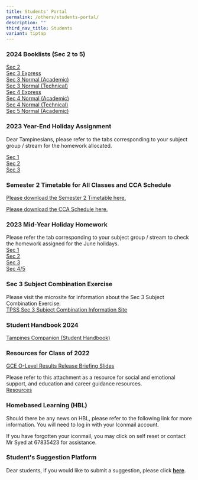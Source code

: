 ```yaml
---
title: Students' Portal
permalink: /others/students-portal/
description: ""
third_nav_title: Students
variant: tiptap
---
```

<h3>2024 Booklists (Sec 2 to 5)</h3><p><a href="/files/Sec_2_Booklist_2024.pdf" rel="noopener noreferrer nofollow" target="_blank">Sec 2</a> <br><a href="/files/Sec_3E_Booklist_2024.pdf" rel="noopener noreferrer nofollow" target="_blank">Sec 3 Express</a> <br><a href="/files/Sec_3NA_Booklist_2024.pdf" rel="noopener noreferrer nofollow" target="_blank">Sec 3 Normal (Academic)</a> <br><a href="/files/Sec_3NT_Booklist_2024.pdf" rel="noopener noreferrer nofollow" target="_blank">Sec 3 Normal (Technical)</a><br><a href="/files/Sec_4E_Booklist_2024.pdf" rel="noopener noreferrer nofollow" target="_blank">Sec 4 Express</a><br><a href="/files/Sec_4NA_Booklist_2024.pdf" rel="noopener noreferrer nofollow" target="_blank">Sec 4 Normal (Academic)</a><br><a href="/files/Sec_4NT_Booklist_2024.pdf" rel="noopener noreferrer nofollow" target="_blank">Sec 4 Normal (Technical)</a><br><a href="/files/Sec_5NA_Booklist_2024.pdf" rel="noopener noreferrer nofollow" target="_blank">Sec 5 Normal (Academic)</a></p><h3>2023 Year-End Holiday Assignment</h3><p>Dear Tampinesians, please refer to the tabs corresponding to your subject group / stream for the homework allocated.</p><p><a href="https://docs.google.com/spreadsheets/d/1bt5F__oUuQiUNv3KU0v3s3EFBpYSzd1Cb1qjAVj4j_A/edit?usp=sharing" rel="noopener noreferrer nofollow" target="_blank">Sec 1</a> <br><a href="https://docs.google.com/spreadsheets/d/15BpXumIk2SrExcwoEGzHUrYVvSCGJw2mM_s7-zxdu5Q/edit#gid=1799117092" rel="noopener noreferrer nofollow" target="_blank">Sec 2</a> <br><a href="https://docs.google.com/spreadsheets/d/1knWDrtT9CosuE8iEcRnLTGnyL2tw8FUF2qLNpet_xgw/edit?usp=sharing" rel="noopener noreferrer nofollow" target="_blank">Sec 3</a></p><h3>Semester 2 Timetable for All Classes and CCA Schedule</h3><p><a href="/files/2023%20sem%202%20tt%20final%20classes%20(23%20june).pdf" rel="noopener noreferrer nofollow" target="_blank">Please download the Semester 2 Timetable here.</a></p><p><a href="/files/cca%20schedule%202023.pdf" rel="noopener noreferrer nofollow" target="_blank">Please download the CCA Schedule here.</a></p><h3>2023 Mid-Year Holiday Homework</h3><p>Please refer the tab corresponding to your subject group / stream to check the homework assigned for the June holidays. <br><a href="https://docs.google.com/spreadsheets/d/1wpUVmyn85qp0zN1yAJZYZjLmhNXRKIUQ3noTOBCebJ8/edit?usp=sharing" rel="noopener noreferrer nofollow" target="_blank">Sec 1</a><br><a href="https://docs.google.com/spreadsheets/d/1IpFdB5GkmNJ_bWK44OcWquiXXfaPDaCaGapgovH9IJs/edit?usp=sharing" rel="noopener noreferrer nofollow" target="_blank">Sec 2</a><br><a href="https://docs.google.com/spreadsheets/d/16dWJ6W0g27deLNFz01pg-eT6uPJr8gvrFuAd3I4n0o8/edit?usp=sharing" rel="noopener noreferrer nofollow" target="_blank">Sec 3</a><br><a href="https://docs.google.com/spreadsheets/d/1xzr-kWIyglamNplOuJzUttvILHO9uzqIBshoQsMr15w/edit?usp=sharing" rel="noopener noreferrer nofollow" target="_blank">Sec 4/5</a></p><h3>Sec 3 Subject Combination Exercise</h3><p>Please visit the microsite for information about the Sec 3 Subject Combination Exercise: <br><a href="https://sites.google.com/moe.edu.sg/tpsssubjectcombi/home" rel="noopener noreferrer nofollow" target="_blank">TPSS Sec 3 Subject Combination Information Site</a></p><h3>Student Handbook 2024</h3><p><a href="/files/Tampines_Companion__updated_for_2024_.pdf" rel="noopener noreferrer nofollow" target="_blank">Tampines Companion (Student Handbook)</a></p><h3>Resources for Class of 2022</h3><p><a href="/files/2022%20O-Level%20ECG%20%20Briefing%20Slides%20for%20Students_TPSS%20-%2012%20Jan%20%202023.pdf" rel="noopener noreferrer nofollow" target="_blank">GCE O-Level Results Release Briefing Slides</a></p><p>Please refer to this attachment as a resource for social and emotional support, and education and career guidance resources. <br><a href="/files/Student%20Resource_O-Level.pdf" rel="noopener noreferrer nofollow" target="_blank">Resources</a></p><h3>Homebased Learning (HBL)</h3><p>Should there be any news on HBL, please refer to the following link for more information. You will need to log in with your Iconmail account.</p><p>If you have forgotten your iconmail, you may click on self reset or contact Mr Syed at 67835423 for assistance.</p><h3>Student's Suggestion Platform</h3><p>Dear students, if you would like to submit a suggestion, please click&nbsp;<strong><a href="https://docs.google.com/forms/d/e/1FAIpQLSd0DVbapkQ1kSpGcwO3ws9aBsnvS2le1xz7iSTZ17LJTgWRJQ/viewform?usp=sf_link" rel="noopener noreferrer nofollow" target="_blank">here</a></strong>.</p>